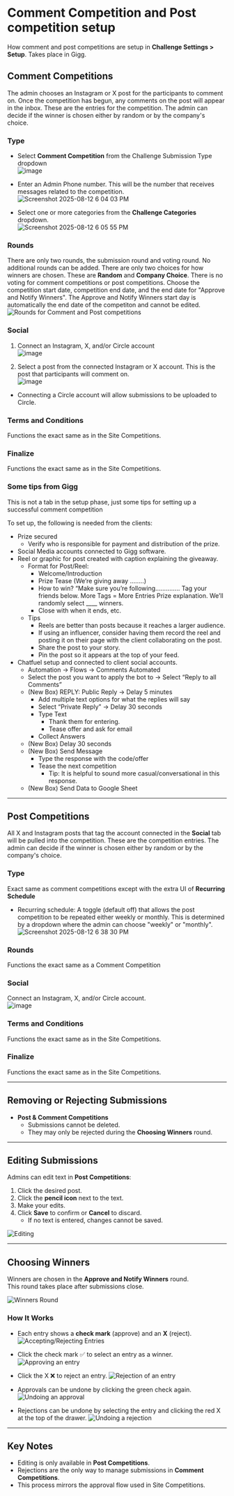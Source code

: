 # Comment Competition and Post competition setup
How comment and post competitions are setup in **Challenge Settings > Setup**.  Takes place in Gigg.

## Comment Competitions
The admin chooses an Instagram or X post for the participants to comment on. Once the competition has begun, any comments on the post will appear in the inbox. These are the entries for the competition. The admin can decide if the winner is chosen either by random or by the company's choice.

### Type

- Select **Comment Competition** from the Challenge Submission Type dropdown  
![image](https://github.com/user-attachments/assets/b21e5396-9cbb-4aae-9c25-7207d3f7fb5f)

- Enter an Admin Phone number. This will be the number that receives messages related to the competition.  
![Screenshot 2025-08-12 6 04 03 PM](https://github.com/user-attachments/assets/4cf18475-4cab-4c40-bdc4-e6e3829cc40d)

- Select one or more categories from the **Challenge Categories** dropdown.  
![Screenshot 2025-08-12 6 05 55 PM](https://github.com/user-attachments/assets/f4d36a52-065a-4278-805b-68d0fda8e2cd)

### Rounds
There are only two rounds, the submission round and voting round.  No additional rounds can be added. There are only two choices for how winners are chosen. These are **Random** and **Company Choice**. There is no voting for comment competitions or post competitions.  Choose the competition start date, competition end date, and the end date for "Approve and Notify Winners".  The Approve and Notify Winners start day is automatically the end date of the competiton and cannot be edited.
![Rounds for Comment and Post competitions](https://github.com/user-attachments/assets/135cf8ce-cd91-4f71-a06c-344dab1cdf33)


### Social

1. Connect an Instagram, X, and/or Circle account  
![image](https://github.com/user-attachments/assets/be6036c8-3bb3-459d-9cac-cebfb4a5e1b5)

2. Select a post from the connected Instagram or X account. This is the post that participants will comment on.  
![image](https://github.com/user-attachments/assets/c5034b55-3eb2-418e-8f21-c4a63d51fdfd)

- Connecting a Circle account will allow submissions to be uploaded to Circle.

### Terms and Conditions
Functions the exact same as in the Site Competitions.

### Finalize
Functions the exact same as in the Site Competitions.

### Some tips from Gigg

This is not a tab in the setup phase, just some tips for setting up a successful comment competition

To set up, the following is needed from the clients:
- Prize secured
  - Verify who is responsible for payment and distribution of the prize.
- Social Media accounts connected to Gigg software.
- Reel or graphic for post created with caption explaining the giveaway.
  - Format for Post/Reel:
    - Welcome/Introduction
    - Prize Tease (We’re giving away ……..)
    - How to win? “Make sure you’re following………….. Tag your friends below. More Tags = More Entries Prize explanation. We’ll randomly select ____ winners.
    - Close with when it ends, etc. 
  - Tips
    - Reels are better than posts because it reaches a larger audience.
    - If using an influencer, consider having them record the reel and posting it on their page with the client collaborating on the post.
    - Share the post to your story.
    - Pin the post so it appears at the top of your feed. 
- Chatfuel setup and connected to client social accounts. 
    - Automation → Flows → Comments Automated
    - Select the post you want to apply the bot to → Select “Reply to all Comments”
    - (New Box) REPLY: Public Reply → Delay 5 minutes
      - Add multiple text options for what the replies will say 
      - Select “Private Reply” → Delay 30 seconds 
      - Type Text
        - Thank them for entering.
        - Tease offer and ask for email
      - Collect Answers
    - (New Box) Delay 30 seconds
    - (New Box) Send Message
      - Type the response with the code/offer
      - Tease the next competition 
        - Tip: It is helpful to sound more casual/conversational in this response.
    - (New Box) Send Data to Google Sheet

---

## Post Competitions
All X and Instagram posts that tag the account connected in the **Social** tab will be pulled into the competition. These are the competition entries. The admin can decide if the winner is chosen either by random or by the company's choice.

### Type

Exact same as comment competitions except with the extra UI of **Recurring Schedule**

- Recurring schedule: A toggle (default off) that allows the post competition to be repeated either weekly or monthly. This is determined by a dropdown where the admin can choose "weekly" or "monthly".  
![Screenshot 2025-08-12 6 38 30 PM](https://github.com/user-attachments/assets/dd460ff8-6c15-4982-963d-255c20560925)

### Rounds

Functions the exact same as a Comment Competition

### Social

Connect an Instagram, X, and/or Circle account.  
![image](https://github.com/user-attachments/assets/16a1a128-8ea1-4b80-a68e-33aa77e83b80)

### Terms and Conditions
Functions the exact same as in the Site Competitions.

### Finalize
Functions the exact same as in the Site Competitions.

---

## Removing or Rejecting Submissions

- **Post & Comment Competitions**  
  - Submissions cannot be deleted.  
  - They may only be rejected during the **Choosing Winners** round.  

---

## Editing Submissions

Admins can edit text in **Post Competitions**:

1. Click the desired post.  
2. Click the **pencil icon** next to the text.  
3. Make your edits.  
4. Click **Save** to confirm or **Cancel** to discard.  
   - If no text is entered, changes cannot be saved.  

![Editing](https://github.com/user-attachments/assets/7d47350c-fba1-4b83-b15e-0633aeb73ff4)

---

## Choosing Winners

Winners are chosen in the **Approve and Notify Winners** round.  
This round takes place after submissions close.

![Winners Round](https://github.com/user-attachments/assets/e09280e1-1e5f-4fda-a36a-cb6df2654ca9)

### How It Works
- Each entry shows a **check mark** (approve) and an **X** (reject).
  ![Accepting/Rejecting Entries](https://github.com/user-attachments/assets/ca58726f-7bd0-4967-9faf-d09ededc1260)
   
- Click the check mark ✅ to select an entry as a winner.
  ![Approving an entry](https://github.com/user-attachments/assets/faf127ac-1739-4f97-ba99-42d0eec5a6f2)

- Click the X ❌ to reject an entry.
  ![Rejection of an entry](https://github.com/user-attachments/assets/ef4ff750-999a-4e54-9161-b843987f64dd)

- Approvals can be undone by clicking the green check again.
  ![Undoing an approval](https://github.com/user-attachments/assets/bdd13fda-ee9b-4d03-8efe-acab9be5bc69)
 
- Rejections can be undone by selecting the entry and clicking the red X at the top of the drawer.
  ![Undoing a rejection](https://github.com/user-attachments/assets/1d6eff1f-d8bc-47a8-8eff-afb9fb1a3f10)




---

## Key Notes
- Editing is only available in **Post Competitions**.  
- Rejections are the only way to manage submissions in **Comment Competitions**.  
- This process mirrors the approval flow used in Site Competitions.

